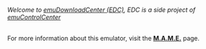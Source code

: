 ###### Welcome to [emuDownloadCenter (EDC)](https://github.com/PhoenixInteractiveNL/emuDownloadCenter/wiki/), EDC is a side project of [emuControlCenter](https://github.com/PhoenixInteractiveNL/emuControlCenter/wiki/)

For more information about this emulator, visit the [**M.A.M.E.**](https://github.com/PhoenixInteractiveNL/emuDownloadCenter/wiki/Emulator-mame#menu) page.
